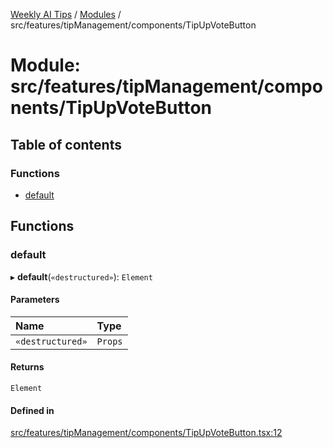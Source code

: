[Weekly AI Tips](../README.md) / [Modules](../modules.md) / src/features/tipManagement/components/TipUpVoteButton

# Module: src/features/tipManagement/components/TipUpVoteButton

## Table of contents

### Functions

- [default](src_features_tipManagement_components_TipUpVoteButton.md#default)

## Functions

### default

▸ **default**(`«destructured»`): `Element`

#### Parameters

| Name | Type |
| :------ | :------ |
| `«destructured»` | `Props` |

#### Returns

`Element`

#### Defined in

[src/features/tipManagement/components/TipUpVoteButton.tsx:12](https://github.com/alexsoyes/weekly-ai-tips/blob/82d80f9c03fb9b1eb480331758fae01e00b39731/src/features/tipManagement/components/TipUpVoteButton.tsx#L12)
